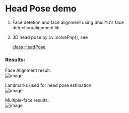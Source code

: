 # Head Pose demo

1. Face detetion and face alignment using ShiqiYu's face detection/alignment lib  
2. 3D head pose by cv::solvePnp(), see 

    [class HeadPose](https://github.com/wanglin193/ShiqiYu_libfacedetection_test/blob/master/include/HeadPose.h)



### Results:  

Face Alignment result:  
![image](https://raw.githubusercontent.com/wanglin193/ShiqiYu_libfacedetection_test/master/snapshot1.png)


Landmarks used for head pose estimation:  
![image](https://raw.githubusercontent.com/wanglin193/ShiqiYu_libfacedetection_test/master/snapshot2.png)


Multiple-face results:  
![image](https://raw.githubusercontent.com/wanglin193/ShiqiYu_libfacedetection_test/master/snapshot3.png)
